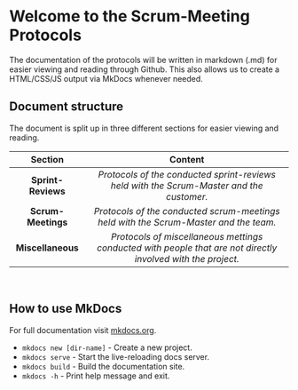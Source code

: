 # Welcome to the Scrum-Meeting Protocols

The documentation of the protocols will be written in markdown (.md) for easier viewing and reading through Github. This also allows us to create a HTML/CSS/JS output via MkDocs whenever needed.

## Document structure

The document is split up in three different sections for easier viewing and reading.

|Section           |Content    |
|:----------------:|:---------:|
|**Sprint-Reviews**|_Protocols of the conducted sprint-reviews held with the Scrum-Master and the customer._|
|**Scrum-Meetings**|_Protocols of the conducted scrum-meetings held with the Scrum-Master and the team._|
|**Miscellaneous** |_Protocols of miscellaneous mettings conducted with people that are not directly involved with the project._|

<br/>

## How to use MkDocs

For full documentation visit [mkdocs.org](https://www.mkdocs.org).

* `mkdocs new [dir-name]` - Create a new project.
* `mkdocs serve` - Start the live-reloading docs server.
* `mkdocs build` - Build the documentation site.
* `mkdocs -h` - Print help message and exit.

